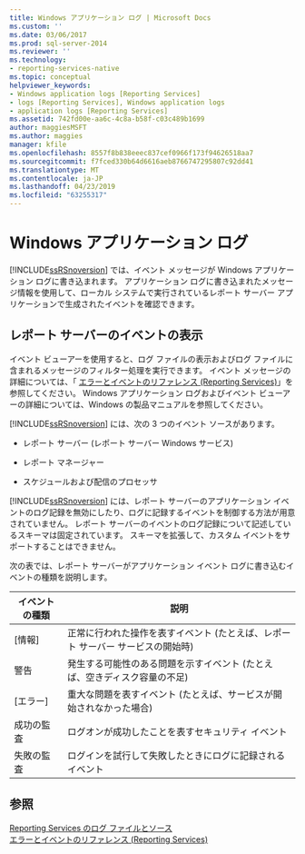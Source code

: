 ```yaml
---
title: Windows アプリケーション ログ | Microsoft Docs
ms.custom: ''
ms.date: 03/06/2017
ms.prod: sql-server-2014
ms.reviewer: ''
ms.technology:
- reporting-services-native
ms.topic: conceptual
helpviewer_keywords:
- Windows application logs [Reporting Services]
- logs [Reporting Services], Windows application logs
- application logs [Reporting Services]
ms.assetid: 742fd00e-aa6c-4c8a-b58f-c03c489b1699
author: maggiesMSFT
ms.author: maggies
manager: kfile
ms.openlocfilehash: 8557f8b838eeec837cef0966f173f94626518aa7
ms.sourcegitcommit: f7fced330b64d6616aeb8766747295807c92dd41
ms.translationtype: MT
ms.contentlocale: ja-JP
ms.lasthandoff: 04/23/2019
ms.locfileid: "63255317"
---
```

# <a name="windows-application-log"></a>Windows アプリケーション ログ
  [!INCLUDE[ssRSnoversion](../../includes/ssrsnoversion-md.md)] では、イベント メッセージが Windows アプリケーション ログに書き込まれます。 アプリケーション ログに書き込まれたメッセージ情報を使用して、ローカル システムで実行されているレポート サーバー アプリケーションで生成されたイベントを確認できます。  
  
## <a name="viewing-report-server-events"></a>レポート サーバーのイベントの表示  
 イベント ビューアーを使用すると、ログ ファイルの表示およびログ ファイルに含まれるメッセージのフィルター処理を実行できます。 イベント メッセージの詳細については、「 [エラーとイベントのリファレンス (Reporting Services)](../troubleshooting/errors-and-events-reference-reporting-services.md)」を参照してください。 Windows アプリケーション ログおよびイベント ビューアーの詳細については、Windows の製品マニュアルを参照してください。  
  
 [!INCLUDE[ssRSnoversion](../../includes/ssrsnoversion-md.md)] には、次の 3 つのイベント ソースがあります。  
  
-   レポート サーバー (レポート サーバー Windows サービス)  
  
-   レポート マネージャー  
  
-   スケジュールおよび配信のプロセッサ  
  
 [!INCLUDE[ssRSnoversion](../../includes/ssrsnoversion-md.md)] には、レポート サーバーのアプリケーション イベントのログ記録を無効にしたり、ログに記録するイベントを制御する方法が用意されていません。 レポート サーバーのイベントのログ記録について記述しているスキーマは固定されています。 スキーマを拡張して、カスタム イベントをサポートすることはできません。  
  
 次の表では、レポート サーバーがアプリケーション イベント ログに書き込むイベントの種類を説明します。  
  
|イベントの種類|説明|  
|----------------|-----------------|  
|[情報]|正常に行われた操作を表すイベント (たとえば、レポート サーバー サービスの開始時)|  
|警告|発生する可能性のある問題を示すイベント (たとえば、空きディスク容量の不足)|  
|[エラー]|重大な問題を表すイベント (たとえば、サービスが開始されなかった場合)|  
|成功の監査|ログオンが成功したことを表すセキュリティ イベント|  
|失敗の監査|ログインを試行して失敗したときにログに記録されるイベント|  
  
## <a name="see-also"></a>参照  
 [Reporting Services のログ ファイルとソース](../report-server/reporting-services-log-files-and-sources.md)   
 [エラーとイベントのリファレンス (Reporting Services)](../troubleshooting/errors-and-events-reference-reporting-services.md)  
  
  
